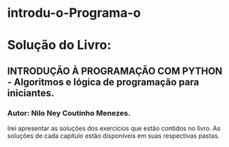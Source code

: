 # introdu-o-Programa-o
<h1>Solução do Livro:</h1> 
<h2>INTRODUÇÃO À PROGRAMAÇÃO COM PYTHON - Algoritmos e lógica de programação para iniciantes.</h2>
<h3>Autor: Nilo Ney Coutinho Menezes.</h3>
<p>Irei apresentar as soluções dos exercícios que estão contidos no livro. As soluções de cada capítulo 
  estão disponíveis em suas respectivas pastas. </p>
